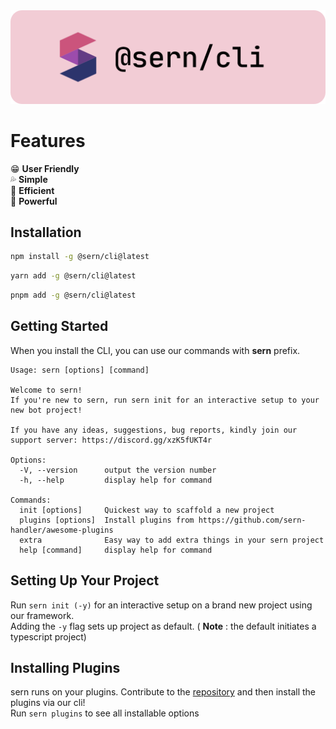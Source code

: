 <div align="center">
  <img src="https://raw.githubusercontent.com/sern-handler/.github/main/cli.png" width="900px">
</div>

# Features

😁 **User Friendly** <br>
💦 **Simple** <br>
🌱 **Efficient** <br>
💪 **Powerful** <br>

## Installation

```sh
npm install -g @sern/cli@latest
```

```sh
yarn add -g @sern/cli@latest
```

```sh
pnpm add -g @sern/cli@latest
```

## Getting Started

When you install the CLI, you can use our commands with **sern** prefix.

```
Usage: sern [options] [command]

Welcome to sern!
If you're new to sern, run sern init for an interactive setup to your new bot project!

If you have any ideas, suggestions, bug reports, kindly join our support server: https://discord.gg/xzK5fUKT4r

Options:
  -V, --version      output the version number
  -h, --help         display help for command

Commands:
  init [options]     Quickest way to scaffold a new project
  plugins [options]  Install plugins from https://github.com/sern-handler/awesome-plugins
  extra              Easy way to add extra things in your sern project
  help [command]     display help for command

```

## Setting Up Your Project

Run `sern init (-y)` for an interactive setup on a brand new project using our framework. <br>
Adding the `-y` flag sets up project as default. ( **Note** : the default initiates a typescript project)

## Installing Plugins

sern runs on your plugins. Contribute to the [repository](https://github.com/sern-handler/awesome-plugins) and then install the plugins via our cli! <br>
Run `sern plugins` to see all installable options
